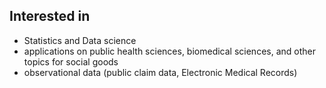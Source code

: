 ## Interested in
 - Statistics and Data science
 - applications on public health sciences, biomedical sciences, and other topics for social goods
 - observational data (public claim data, Electronic Medical Records)
